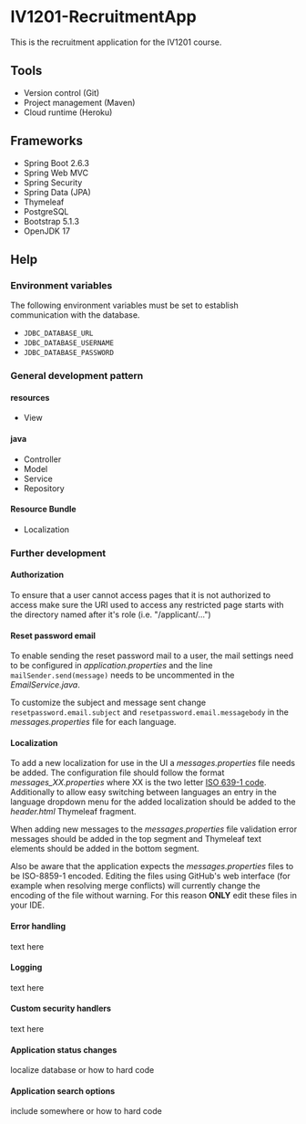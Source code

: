 # IV1201-RecruitmentApp
This is the recruitment application for the IV1201 course.

## Tools
* Version control (Git)
* Project management (Maven)
* Cloud runtime (Heroku)

## Frameworks
* Spring Boot 2.6.3
* Spring Web MVC
* Spring Security
* Spring Data (JPA)
* Thymeleaf
* PostgreSQL
* Bootstrap 5.1.3
* OpenJDK 17

## Help
### Environment variables
The following environment variables must be set to establish communication with the database.
* `JDBC_DATABASE_URL`
* `JDBC_DATABASE_USERNAME`
* `JDBC_DATABASE_PASSWORD`

### General development pattern
#### resources
* View

#### java
* Controller
* Model
* Service
* Repository

#### Resource Bundle
* Localization

### Further development
#### Authorization
To ensure that a user cannot access pages that it is not authorized to access make sure the URI used to access any restricted page starts with the directory named after it's role (i.e. "/applicant/...")

#### Reset password email
To enable sending the reset password mail to a user, the mail settings need to be configured in *application.properties* and the line `mailSender.send(message)` needs to be uncommented in the *EmailService.java*.

To customize the subject and message sent change `resetpassword.email.subject` and `resetpassword.email.messagebody` in the *messages.properties* file for each language. 

#### Localization
To add a new localization for use in the UI a *messages.properties* file needs be added. The configuration file should follow the format *messages_XX.properties* where XX is the two letter [ISO 639-1 code](https://en.wikipedia.org/wiki/List_of_ISO_639-1_codes). Additionally to allow easy switching between languages an entry in the language dropdown menu for the added localization should be added to the *header.html* Thymeleaf fragment.

When adding new messages to the *messages.properties* file validation error messages should be added in the top segment and Thymeleaf text elements should be added in the bottom segment.

Also be aware that the application expects the *messages.properties* files to be ISO-8859-1 encoded. Editing the files using GitHub's web interface (for example when resolving merge conflicts) will currently change the encoding of the file without warning. For this reason **ONLY** edit these files in your IDE. 

#### Error handling
text here

#### Logging
text here

#### Custom security handlers
text here

#### Application status changes
localize database or
how to hard code

#### Application search options
include somewhere or
how to hard code
